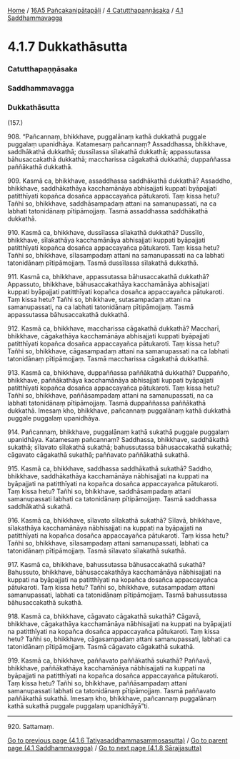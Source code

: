 
[Home](/) / [16A5 Pañcakanipātapāḷi](/tipitaka/16A5.md) / [4 Catutthapaṇṇāsaka](/tipitaka/16A5/4.md) / [4.1 Saddhammavagga](/tipitaka/16A5/4/4.1.md)

# 4.1.7 Dukkathāsutta

### Catutthapaṇṇāsaka

### Saddhammavagga

### Dukkathāsutta

(157.)

908\. “Pañcannaṃ, bhikkhave, puggalānaṃ kathā dukkathā puggale puggalaṃ upanidhāya. Katamesaṃ pañcannaṃ? Assaddhassa, bhikkhave, saddhākathā dukkathā; dussīlassa sīlakathā dukkathā; appassutassa bāhusaccakathā dukkathā; maccharissa cāgakathā dukkathā; duppaññassa paññākathā dukkathā.

909\. Kasmā ca, bhikkhave, assaddhassa saddhākathā dukkathā? Assaddho, bhikkhave, saddhākathāya kacchamānāya abhisajjati kuppati byāpajjati patitthīyati kopañca dosañca appaccayañca pātukaroti. Taṃ kissa hetu? Tañhi so, bhikkhave, saddhāsampadaṃ attani na samanupassati, na ca labhati tatonidānaṃ pītipāmojjaṃ. Tasmā assaddhassa saddhākathā dukkathā.

910\. Kasmā ca, bhikkhave, dussīlassa sīlakathā dukkathā? Dussīlo, bhikkhave, sīlakathāya kacchamānāya abhisajjati kuppati byāpajjati patitthīyati kopañca dosañca appaccayañca pātukaroti. Taṃ kissa hetu? Tañhi so, bhikkhave, sīlasampadaṃ attani na samanupassati na ca labhati tatonidānaṃ pītipāmojjaṃ. Tasmā dussīlassa sīlakathā dukkathā.

911\. Kasmā ca, bhikkhave, appassutassa bāhusaccakathā dukkathā? Appassuto, bhikkhave, bāhusaccakathāya kacchamānāya abhisajjati kuppati byāpajjati patitthīyati kopañca dosañca appaccayañca pātukaroti. Taṃ kissa hetu? Tañhi so, bhikkhave, sutasampadaṃ attani na samanupassati, na ca labhati tatonidānaṃ pītipāmojjaṃ. Tasmā appassutassa bāhusaccakathā dukkathā.

912\. Kasmā ca, bhikkhave, maccharissa cāgakathā dukkathā? Maccharī, bhikkhave, cāgakathāya kacchamānāya abhisajjati kuppati byāpajjati patitthīyati kopañca dosañca appaccayañca pātukaroti. Taṃ kissa hetu? Tañhi so, bhikkhave, cāgasampadaṃ attani na samanupassati na ca labhati tatonidānaṃ pītipāmojjaṃ. Tasmā maccharissa cāgakathā dukkathā.

913\. Kasmā ca, bhikkhave, duppaññassa paññākathā dukkathā? Duppañño, bhikkhave, paññākathāya kacchamānāya abhisajjati kuppati byāpajjati patitthīyati kopañca dosañca appaccayañca pātukaroti. Taṃ kissa hetu? Tañhi so, bhikkhave, paññāsampadaṃ attani na samanupassati, na ca labhati tatonidānaṃ pītipāmojjaṃ. Tasmā duppaññassa paññākathā dukkathā. Imesaṃ kho, bhikkhave, pañcannaṃ puggalānaṃ kathā dukkathā puggale puggalaṃ upanidhāya.

914\. Pañcannaṃ, bhikkhave, puggalānaṃ kathā sukathā puggale puggalaṃ upanidhāya. Katamesaṃ pañcannaṃ? Saddhassa, bhikkhave, saddhākathā sukathā; sīlavato sīlakathā sukathā; bahussutassa bāhusaccakathā sukathā; cāgavato cāgakathā sukathā; paññavato paññākathā sukathā.

915\. Kasmā ca, bhikkhave, saddhassa saddhākathā sukathā? Saddho, bhikkhave, saddhākathāya kacchamānāya nābhisajjati na kuppati na byāpajjati na patitthīyati na kopañca dosañca appaccayañca pātukaroti. Taṃ kissa hetu? Tañhi so, bhikkhave, saddhāsampadaṃ attani samanupassati labhati ca tatonidānaṃ pītipāmojjaṃ. Tasmā saddhassa saddhākathā sukathā.

916\. Kasmā ca, bhikkhave, sīlavato sīlakathā sukathā? Sīlavā, bhikkhave, sīlakathāya kacchamānāya nābhisajjati na kuppati na byāpajjati na patitthīyati na kopañca dosañca appaccayañca pātukaroti. Taṃ kissa hetu? Tañhi so, bhikkhave, sīlasampadaṃ attani samanupassati, labhati ca tatonidānaṃ pītipāmojjaṃ. Tasmā sīlavato sīlakathā sukathā.

917\. Kasmā ca, bhikkhave, bahussutassa bāhusaccakathā sukathā? Bahussuto, bhikkhave, bāhusaccakathāya kacchamānāya nābhisajjati na kuppati na byāpajjati na patitthīyati na kopañca dosañca appaccayañca pātukaroti. Taṃ kissa hetu? Tañhi so, bhikkhave, sutasampadaṃ attani samanupassati, labhati ca tatonidānaṃ pītipāmojjaṃ. Tasmā bahussutassa bāhusaccakathā sukathā.

918\. Kasmā ca, bhikkhave, cāgavato cāgakathā sukathā? Cāgavā, bhikkhave, cāgakathāya kacchamānāya nābhisajjati na kuppati na byāpajjati na patitthīyati na kopañca dosañca appaccayañca pātukaroti. Taṃ kissa hetu? Tañhi so, bhikkhave, cāgasampadaṃ attani samanupassati, labhati ca tatonidānaṃ pītipāmojjaṃ. Tasmā cāgavato cāgakathā sukathā.

919\. Kasmā ca, bhikkhave, paññavato paññākathā sukathā? Paññavā, bhikkhave, paññākathāya kacchamānāya nābhisajjati na kuppati na byāpajjati na patitthīyati na kopañca dosañca appaccayañca pātukaroti. Taṃ kissa hetu? Tañhi so, bhikkhave, paññāsampadaṃ attani samanupassati labhati ca tatonidānaṃ pītipāmojjaṃ. Tasmā paññavato paññākathā sukathā. Imesaṃ kho, bhikkhave, pañcannaṃ puggalānaṃ kathā sukathā puggale puggalaṃ upanidhāyā”ti.

---

920\. Sattamaṃ.



[Go to previous page (4.1.6 Tatiyasaddhammasammosasutta)](/tipitaka/16A5/4/4.1/4.1.6.md) / [Go to parent page (4.1 Saddhammavagga)](/tipitaka/16A5/4/4.1.md) / [Go to next page (4.1.8 Sārajjasutta)](/tipitaka/16A5/4/4.1/4.1.8.md)


